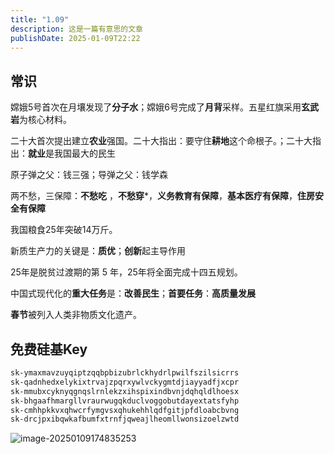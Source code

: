 ```yaml
---
title: "1.09"
description: 这是一篇有意思的文章
publishDate: 2025-01-09T22:22
---
```

## 常识

嫦娥5号首次在月壤发现了**分子水**；嫦娥6号完成了**月背**采样。五星红旗采用**玄武岩**为核心材料。

二十大首次提出建立**农业**强国。二十大指出：要守住**耕地**这个命根子。；二十大指出：**就业**是我国最大的民生

原子弹之父：钱三强；导弹之父：钱学森

两不愁，三保障：**不愁吃** ，**不愁穿***，**义务教育有保障**，**基本医疗有保障**，**住房安全有保障**

我国粮食25年突破14万斤。

新质生产力的关键是：**质优**；**创新**起主导作用

25年是脱贫过渡期的第 5 年，25年将全面完成十四五规划。

中国式现代化的**重大任务**是：**改善民生**；**首要任务**：**高质量发展**

**春节**被列入人类非物质文化遗产。

## 免费硅基Key

```bash
sk-ymaxmavzuyqiptzqqbpbizubrlckhydrlpwilfszilsicrrs
sk-qadnhedxelykixtrvajzpqrxywlvckygmtdjiayyadfjxcpr
sk-mmubxcyknyqgnqslrnlekzxihspixindbvnjdqhqldlhoesx
sk-bhgaafhmargllvraurwugqkduclvoggobutdayextatsfyhp
sk-cmhhpkkvxqhwcrfymgvsxqhukehhlqdfgitjpfdloabcbvng
sk-drcjpxibqwkafbumfxtrnfjqweajlheomllwonsizoelzwtd
```

![image-20250109174835253](https://img.zhenxi.site/2025/01/d200a417e524a7cf908c12fa35aaf34d.png)
